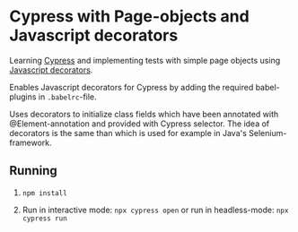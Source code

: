 # Cypress with Page-objects and Javascript decorators

Learning [Cypress](https://www.cypress.io/) and implementing tests with simple page objects using [Javascript decorators](https://babeljs.io/docs/en/babel-plugin-proposal-decorators).

Enables Javascript decorators for Cypress by adding the required babel-plugins in `.babelrc`-file.

Uses decorators to initialize class fields which have been annotated with @Element-annotation and provided with Cypress selector.
The idea of decorators is the same than which is used for example in Java's Selenium-framework.

## Running

1. ```npm install```

2. Run in interactive mode: `npx cypress open` or run in headless-mode: `npx cypress run`
